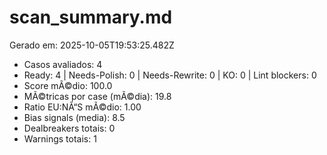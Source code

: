 # scan_summary.md
Gerado em: 2025-10-05T19:53:25.482Z

- Casos avaliados: 4
- Ready: 4 | Needs-Polish: 0 | Needs-Rewrite: 0 | KO: 0 | Lint blockers: 0
- Score mÃ©dio: 100.0
- MÃ©tricas por case (mÃ©dia): 19.8
- Ratio EU:NÃ“S mÃ©dio: 1.00
- Bias signals (media): 8.5
- Dealbreakers totais: 0
- Warnings totais: 1
